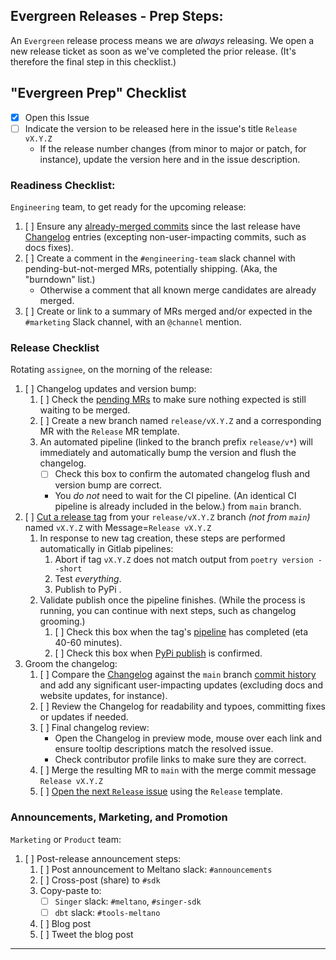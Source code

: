 [//]: # (NOTE: This Release template is for Admin-Use only. If you've reached this template in error, please select another template from the list.)

## Evergreen Releases - Prep Steps:

An `Evergreen` release process means we are _always_ releasing. We open a new release ticket as soon as we've completed the prior release. (It's therefore the final step in this checklist.)

## "Evergreen Prep" Checklist

- [x] Open this Issue
- [ ] Indicate the version to be released here in the issue's title `Release vX.Y.Z`
    - If the release number changes (from minor to major or patch, for instance), update the version here and in the issue description.

### Readiness Checklist:

`Engineering` team, to get ready for the upcoming release:

1. [ ] Ensure any [already-merged commits](https://gitlab.com/meltano/meltano/-/commits/master) since the last release have [Changelog](https://gitlab.com/meltano/meltano/-/blob/master/CHANGELOG.md) entries (excepting non-user-impacting commits, such as docs fixes).
2. [ ] Create a comment in the `#engineering-team` slack channel with pending-but-not-merged MRs, potentially shipping. (Aka, the "burndown" list.)
    - Otherwise a comment that all known merge candidates are already merged.
3. [ ] Create or link to a summary of MRs merged and/or expected in the `#marketing` Slack channel, with an `@channel` mention.

### Release Checklist

Rotating `assignee`, on the morning of the release:

1. [ ] Changelog updates and version bump:
    1. [ ] Check the [pending MRs](https://gitlab.com/meltano/meltano/-/merge_requests?sort=updated_desc) to make sure nothing expected is still waiting to be merged.
    2. [ ] Create a new branch named `release/vX.Y.Z` and a corresponding MR with the `Release` MR template.
    3. An automated pipeline (linked to the branch prefix `release/v*`) will
    immediately and automatically bump the version and flush the changelog.
        - [ ] Check this box to confirm the automated changelog flush and version bump are correct.
        - You _do not_ need to wait for the CI pipeline. (An identical CI pipeline is already included in the below.)
from `main` branch.
2. [ ] [Cut a release tag](https://gitlab.com/meltano/meltano/-/tags/new) from your `release/vX.Y.Z` branch _(not from `main`)_ named `vX.Y.Z` with Message=`Release vX.Y.Z`
    1. In response to new tag creation, these steps are performed automatically in Gitlab pipelines:
        1. Abort if tag `vX.Y.Z` does not match output from `poetry version --short`
        2. Test _everything_.
        3. Publish to PyPi <!-- Meltano-only: and Docker -->.
    2. Validate publish once the pipeline finishes. (While the process is running, you can continue with next steps, such as changelog grooming.)
        1. [ ] Check this box when the tag's [pipeline](https://gitlab.com/meltano/meltano/-/pipelines) has completed (eta 40-60 minutes).
        2. [ ] Check this box when [PyPi publish](https://pypi.org/project/meltano/#history) is confirmed.
        <!-- Meltano-only: 5. [ ] Check this box when [Docker publish]() is confirmed. -->
3. Groom the changelog:
    1. [ ] Compare the [Changelog](https://gitlab.com/meltano/meltano/-/blob/master/CHANGELOG.md) against the `main` branch [commit history](https://gitlab.com/meltano/meltano/-/commits/master) and add any significant user-impacting updates (excluding docs and website updates, for instance).
    3. [ ] Review the Changelog for readability and typoes, committing fixes or updates if needed.
    2. [ ] Final changelog review:
        - Open the Changelog in preview mode, mouse over each link and ensure tooltip descriptions match the resolved issue.
        - Check contributor profile links to make sure they are correct.
    3. [ ] Merge the resulting MR to `main` with the merge commit message `Release vX.Y.Z`
    4. [ ] [Open the next `Release` issue](https://gitlab.com/meltano/meltano/-/issues/new?issue) using the `Release` template.

### Announcements, Marketing, and Promotion

`Marketing` or `Product` team:

1. [ ] Post-release announcement steps:
    1. [ ] Post announcement to Meltano slack: `#announcements`
    2. [ ] Cross-post (share) to `#sdk`
    3. Copy-paste to:
       - [ ] `Singer` slack: `#meltano`, `#singer-sdk`
       - [ ] `dbt` slack: `#tools-meltano`
    4. [ ] Blog post
    5. [ ] Tweet the blog post

----------------
